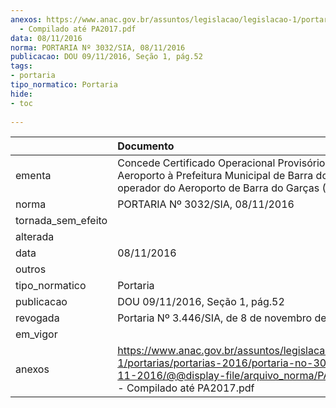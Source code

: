```yaml
---
anexos: https://www.anac.gov.br/assuntos/legislacao/legislacao-1/portarias/portarias-2016/portaria-no-3032-sia-08-11-2016/@@display-file/arquivo_norma/PA2016-3032
  - Compilado até PA2017.pdf
data: 08/11/2016
norma: PORTARIA Nº 3032/SIA, 08/11/2016
publicacao: DOU 09/11/2016, Seção 1, pág.52
tags:
- portaria
tipo_normatico: Portaria
hide: 
- toc 
 
---
```


|                    | Documento                                                                                                                                                                             |
|:-------------------|:--------------------------------------------------------------------------------------------------------------------------------------------------------------------------------------|
| ementa             | Concede Certificado Operacional Provisório de Aeroporto à Prefeitura Municipal de Barra do Garças/MT, operador do Aeroporto de Barra do Garças (SBBW).                                |
| norma              | PORTARIA Nº 3032/SIA, 08/11/2016                                                                                                                                                      |
| tornada_sem_efeito |                                                                                                                                                                                       |
| alterada           |                                                                                                                                                                                       |
| data               | 08/11/2016                                                                                                                                                                            |
| outros             |                                                                                                                                                                                       |
| tipo_normatico     | Portaria                                                                                                                                                                              |
| publicacao         | DOU 09/11/2016, Seção 1, pág.52                                                                                                                                                       |
| revogada           | Portaria Nº 3.446/SIA, de 8 de novembro de 2018                                                                                                                                       |
| em_vigor           |                                                                                                                                                                                       |
| anexos             | https://www.anac.gov.br/assuntos/legislacao/legislacao-1/portarias/portarias-2016/portaria-no-3032-sia-08-11-2016/@@display-file/arquivo_norma/PA2016-3032 - Compilado até PA2017.pdf |